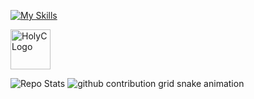 <!-- Skill Icons -->
[![My Skills](https://skillicons.dev/icons?i=instagram,gmail,r&perline=6)](https://skillicons.dev)

<!-- HolyC Icon as an image -->
<img src="https://upload.wikimedia.org/wikipedia/commons/3/33/HolyC_Logo.svg" alt="HolyC Logo" width="64" height="64"/>

<!-- GitHub Stats -->
![Repo Stats](https://github-readme-stats.vercel.app/api?username=bsyRui&theme=dark&show_icons=true&count_private=true&border_color=000000&bg_color=101010)
<picture>
  <source media="(prefers-color-scheme: dark)" srcset="https://raw.githubusercontent.com/bsyRui/bsyRui/output/github-contribution-grid-snake-dark.svg">
  <source media="(prefers-color-scheme: light)" srcset="https://raw.githubusercontent.com/bsyRui/bsyRui/output/github-contribution-grid-snake.svg">
  <img alt="github contribution grid snake animation" src="https://raw.githubusercontent.com/bsyRui/bsyRui/output/github-contribution-grid-snake.svg">
</picture>

